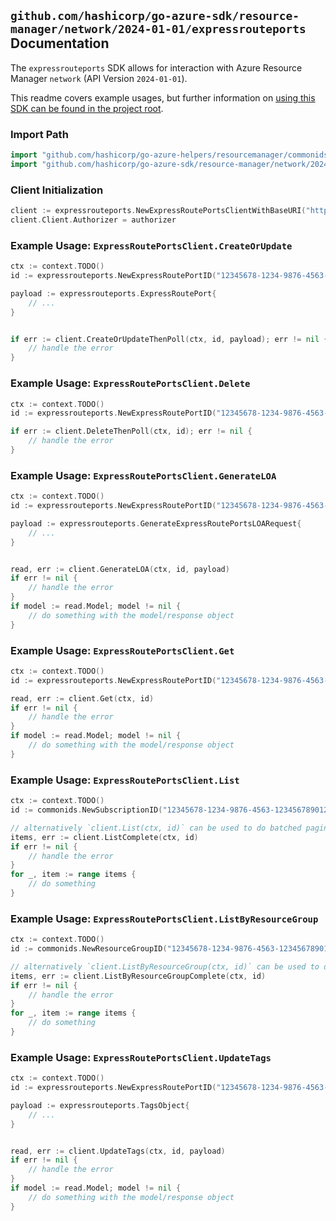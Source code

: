 
## `github.com/hashicorp/go-azure-sdk/resource-manager/network/2024-01-01/expressrouteports` Documentation

The `expressrouteports` SDK allows for interaction with Azure Resource Manager `network` (API Version `2024-01-01`).

This readme covers example usages, but further information on [using this SDK can be found in the project root](https://github.com/hashicorp/go-azure-sdk/tree/main/docs).

### Import Path

```go
import "github.com/hashicorp/go-azure-helpers/resourcemanager/commonids"
import "github.com/hashicorp/go-azure-sdk/resource-manager/network/2024-01-01/expressrouteports"
```


### Client Initialization

```go
client := expressrouteports.NewExpressRoutePortsClientWithBaseURI("https://management.azure.com")
client.Client.Authorizer = authorizer
```


### Example Usage: `ExpressRoutePortsClient.CreateOrUpdate`

```go
ctx := context.TODO()
id := expressrouteports.NewExpressRoutePortID("12345678-1234-9876-4563-123456789012", "example-resource-group", "expressRoutePortValue")

payload := expressrouteports.ExpressRoutePort{
	// ...
}


if err := client.CreateOrUpdateThenPoll(ctx, id, payload); err != nil {
	// handle the error
}
```


### Example Usage: `ExpressRoutePortsClient.Delete`

```go
ctx := context.TODO()
id := expressrouteports.NewExpressRoutePortID("12345678-1234-9876-4563-123456789012", "example-resource-group", "expressRoutePortValue")

if err := client.DeleteThenPoll(ctx, id); err != nil {
	// handle the error
}
```


### Example Usage: `ExpressRoutePortsClient.GenerateLOA`

```go
ctx := context.TODO()
id := expressrouteports.NewExpressRoutePortID("12345678-1234-9876-4563-123456789012", "example-resource-group", "expressRoutePortValue")

payload := expressrouteports.GenerateExpressRoutePortsLOARequest{
	// ...
}


read, err := client.GenerateLOA(ctx, id, payload)
if err != nil {
	// handle the error
}
if model := read.Model; model != nil {
	// do something with the model/response object
}
```


### Example Usage: `ExpressRoutePortsClient.Get`

```go
ctx := context.TODO()
id := expressrouteports.NewExpressRoutePortID("12345678-1234-9876-4563-123456789012", "example-resource-group", "expressRoutePortValue")

read, err := client.Get(ctx, id)
if err != nil {
	// handle the error
}
if model := read.Model; model != nil {
	// do something with the model/response object
}
```


### Example Usage: `ExpressRoutePortsClient.List`

```go
ctx := context.TODO()
id := commonids.NewSubscriptionID("12345678-1234-9876-4563-123456789012")

// alternatively `client.List(ctx, id)` can be used to do batched pagination
items, err := client.ListComplete(ctx, id)
if err != nil {
	// handle the error
}
for _, item := range items {
	// do something
}
```


### Example Usage: `ExpressRoutePortsClient.ListByResourceGroup`

```go
ctx := context.TODO()
id := commonids.NewResourceGroupID("12345678-1234-9876-4563-123456789012", "example-resource-group")

// alternatively `client.ListByResourceGroup(ctx, id)` can be used to do batched pagination
items, err := client.ListByResourceGroupComplete(ctx, id)
if err != nil {
	// handle the error
}
for _, item := range items {
	// do something
}
```


### Example Usage: `ExpressRoutePortsClient.UpdateTags`

```go
ctx := context.TODO()
id := expressrouteports.NewExpressRoutePortID("12345678-1234-9876-4563-123456789012", "example-resource-group", "expressRoutePortValue")

payload := expressrouteports.TagsObject{
	// ...
}


read, err := client.UpdateTags(ctx, id, payload)
if err != nil {
	// handle the error
}
if model := read.Model; model != nil {
	// do something with the model/response object
}
```
